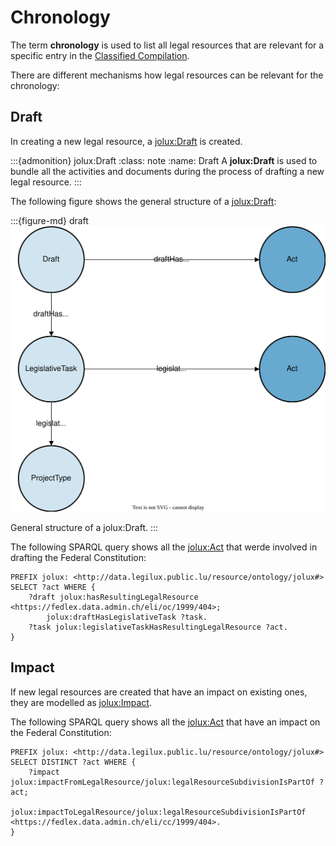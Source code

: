 # Chronology

The term **chronology** is used to list all legal resources that are relevant for a specific entry in the [Classified Compilation](classified_compilation.md).

There are different mechanisms how legal resources can be relevant for the chronology:

## Draft

In creating a new legal resource, a [jolux:Draft](#Draft) is created.

:::{admonition} jolux:Draft
:class: note
:name: Draft
A **jolux:Draft** is used to bundle all the activities and documents during the process of drafting a new legal resource.
:::

The following figure shows the general structure of a [jolux:Draft](#Draft):

:::{figure-md} draft
![](img/draft.svg)

General structure of a jolux:Draft.
:::

The following SPARQL query shows all the [jolux:Act](#Act) that werde involved in drafting the Federal Constitution:

```sparql
PREFIX jolux: <http://data.legilux.public.lu/resource/ontology/jolux#>
SELECT ?act WHERE {
    ?draft jolux:hasResultingLegalResource <https://fedlex.data.admin.ch/eli/oc/1999/404>;
        jolux:draftHasLegislativeTask ?task.
    ?task jolux:legislativeTaskHasResultingLegalResource ?act.
} 
```

## Impact

If new legal resources are created that have an impact on existing ones, they are modelled as [jolux:Impact](#Impact).

The following SPARQL query shows all the [jolux:Act](#Act) that have an impact on the Federal Constitution:

```sparql
PREFIX jolux: <http://data.legilux.public.lu/resource/ontology/jolux#>
SELECT DISTINCT ?act WHERE {
    ?impact jolux:impactFromLegalResource/jolux:legalResourceSubdivisionIsPartOf ?act;
        jolux:impactToLegalResource/jolux:legalResourceSubdivisionIsPartOf <https://fedlex.data.admin.ch/eli/cc/1999/404>.
}
```
